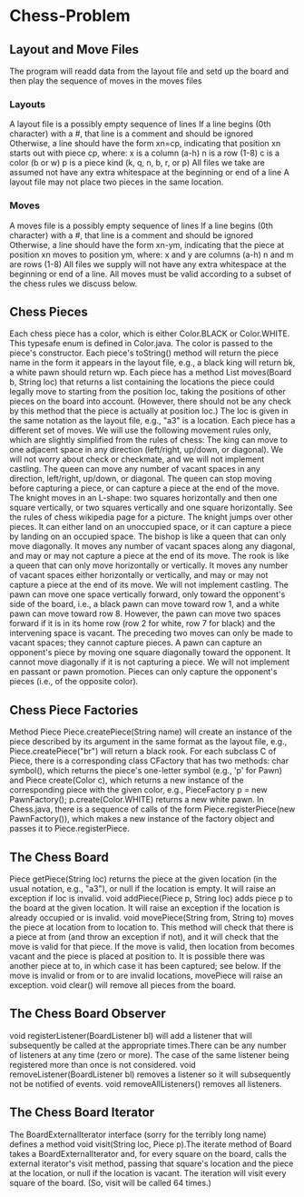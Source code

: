 # Chess-Problem

## Layout and Move Files
The program will readd data from the layout file and setd up the board and then play the sequence of moves in the moves files

### Layouts
A layout file is a possibly empty sequence of lines
If a line begins (0th character) with a #, that line is a comment and should be ignored
Otherwise, a line should have the form xn=cp, indicating that position xn starts out with piece cp, where:
x is a column (a-h)
n is a row (1-8)
c is a color (b or w)
p is a piece kind (k, q, n, b, r, or p)
All files we take are assumed not have any extra whitespace at the beginning or end of a line
A layout file may not place two pieces in the same location.

### Moves
A moves file is a possibly empty sequence of lines
If a line begins (0th character) with a #, that line is a comment and should be ignored
Otherwise, a line should have the form xn-ym, indicating that the piece at position xn moves to position ym, where:
x and y are columns (a-h)
n and m are rows (1-8)
All files we supply will not have any extra whitespace at the beginning or end of a line.
All moves must be valid according to a subset of the chess rules we discuss below.

## Chess Pieces
Each chess piece has a color, which is either Color.BLACK or Color.WHITE. This typesafe enum is defined in Color.java. The color is passed to the piece's constructor.
Each piece's toString() method will return the piece name in the form it appears in the layout file, e.g., a black king will return bk, a white pawn should return wp.
Each piece has a method List<String> moves(Board b, String loc) that returns a list containing the locations the piece could legally move to starting from the position loc, taking the positions of other pieces on the board into account. (However, there should not be any check by this method that the piece is actually at position loc.) The loc is given in the same notation as the layout file, e.g., "a3" is a location. Each piece has a different set of moves. We will use the following movement rules only, which are slightly simplified from the rules of chess:
The king can move to one adjacent space in any direction (left/right, up/down, or diagonal). We will not worry about check or checkmate, and we will not implement castling.
The queen can move any number of vacant spaces in any direction, left/right, up/down, or diagonal. The queen can stop moving before capturing a piece, or can capture a piece at the end of the move.
The knight moves in an L-shape: two squares horizontally and then one square vertically, or two squares vertically and one square horizontally. See the rules of chess wikipedia page for a picture. The knight jumps over other pieces. It can either land on an unoccupied space, or it can capture a piece by landing on an occupied space.
The bishop is like a queen that can only move diagonally. It moves any number of vacant spaces along any diagonal, and may or may not capture a piece at the end of its move.
The rook is like a queen that can only move horizontally or vertically. It moves any number of vacant spaces either horizontally or vertically, and may or may not capture a piece at the end of its move. We will not implement castling.
The pawn can move one space vertically forward, only toward the opponent's side of the board, i.e., a black pawn can move toward row 1, and a white pawn can move toward row 8. However, the pawn can move two spaces forward if it is in its home row (row 2 for white, row 7 for black) and the intervening space is vacant. The preceding two moves can only be made to vacant spaces; they cannot capture pieces. A pawn can capture an opponent's piece by moving one square diagonally toward the opponent. It cannot move diagonally if it is not capturing a piece. We will not implement en passant or pawn promotion.
Pieces can only capture the opponent's pieces (i.e., of the opposite color).
  
## Chess Piece Factories
Method Piece Piece.createPiece(String name) will create an instance of the piece described by its argument in the same format as the layout file, e.g., Piece.createPiece("br") will return a black rook.
For each subclass C of Piece, there is a corresponding class CFactory that has two methods: char symbol(), which returns the piece's one-letter symbol (e.g., 'p' for Pawn) and Piece create(Color c), which returns a new instance of the corresponding piece with the given color, e.g., PieceFactory p = new PawnFactory(); p.create(Color.WHITE) returns a new white pawn.
In Chess.java, there is a sequence of calls of the form Piece.registerPiece(new PawnFactory()), which makes a new instance of the factory object and passes it to Piece.registerPiece. 
  
## The Chess Board
Piece getPiece(String loc) returns the piece at the given location (in the usual notation, e.g., "a3"), or null if the location is empty. It will raise an exception if loc is invalid.
void addPiece(Piece p, String loc) adds piece p to the board at the given location. It will raise an exception if the location is already occupied or is invalid.
void movePiece(String from, String to) moves the piece at location from to location to. This method will check that there is a piece at from (and throw an exception if not), and it will check that the move is valid for that piece. If the move is valid, then location from becomes vacant and the piece is placed at position to. It is possible there was another piece at to, in which case it has been captured; see below. If the move is invalid or from or to are invalid locations, movePiece will raise an exception.
void clear() will remove all pieces from the board.

## The Chess Board Observer
void registerListener(BoardListener bl) will add a listener that will subsequently be called at the appropriate times.There can be any number of listeners at any time (zero or more). The case of the same listener being registered more than once is not considered.
void removeListener(BoardListener bl) removes a listener so it will subsequently not be notified of events.
void removeAllListeners() removes all listeners.

## The Chess Board Iterator
The BoardExternalIterator interface (sorry for the terribly long name) defines a method void visit(String loc, Piece p).The iterate method of Board takes a BoardExternalIterator and, for every square on the board, calls the external iterator's visit method, passing that square's location and the piece at the location, or null if the location is vacant. The iteration will visit every square of the board. (So, visit will be called 64 times.)
